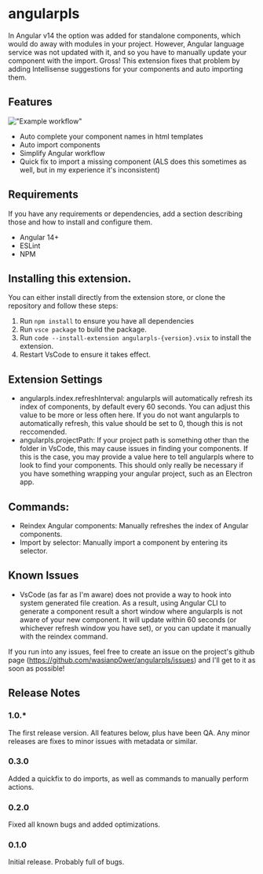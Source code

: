 # angularpls

In Angular v14 the option was added for standalone components, which would do away with modules in your project. However, Angular language service was not updated with it, and so you have to manually update your component with the import. Gross! This extension fixes that problem by adding Intellisense suggestions for your components and auto importing them.

## Features

!["Example workflow"](https://media.giphy.com/media/v1.Y2lkPTc5MGI3NjExM3M2cTFudGw2OWJ4cGljdWQ5amFuaWV5aGRtbWJxbTQxemF5cDF1NSZlcD12MV9pbnRlcm5hbF9naWZfYnlfaWQmY3Q9Zw/sXnMe8ZYtkbFxhCQQ9/giphy.gif)

- Auto complete your component names in html templates
- Auto import components
- Simplify Angular workflow
- Quick fix to import a missing component (ALS does this sometimes as well, but in my experience it's inconsistent)

## Requirements

If you have any requirements or dependencies, add a section describing those and how to install and configure them.

- Angular 14+
- ESLint
- NPM

## Installing this extension.

You can either install directly from the extension store, or clone the repository and follow these steps:

1. Run `npm install` to ensure you have all dependencies
2. Run `vsce package` to build the package.
3. Run `code --install-extension angularpls-{version}.vsix` to install the extension.
4. Restart VsCode to ensure it takes effect.

## Extension Settings

- angularpls.index.refreshInterval: angularpls will automatically refresh its index of components, by default every 60 seconds. You can adjust this value to be more or less often here. If you do not want angularpls to automatically refresh, this value should be set to 0, though this is not reccomended.
- angularpls.projectPath: If your project path is something other than the folder in VsCode, this may cause issues in finding your components. If this is the case, you may provide a value here to tell angularpls where to look to find your components. This should only really be necessary if you have something wrapping your angular project, such as an Electron app.

## Commands:

- Reindex Angular components: Manually refreshes the index of Angular components.
- Import by selector: Manually import a component by entering its selector.

## Known Issues

- VsCode (as far as I'm aware) does not provide a way to hook into system generated file creation. As a result, using Angular CLI to generate a component result a short window where angularpls is not aware of your new component. It will update within 60 seconds (or whichever refresh window you have set), or you can update it manually with the reindex command.

If you run into any issues, feel free to create an issue on the project's github page (https://github.com/wasianp0wer/angularpls/issues) and I'll get to it as soon as possible!

## Release Notes

### 1.0.*

The first release version. All features below, plus have been QA. Any minor releases are fixes to minor issues with metadata or similar.

### 0.3.0

Added a quickfix to do imports, as well as commands to manually perform actions.

### 0.2.0

Fixed all known bugs and added optimizations.

### 0.1.0

Initial release. Probably full of bugs.
